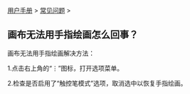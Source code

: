 [用户手册](/dragonnest/drawnote/manual) > [常见问题](/dragonnest/drawnote/manual/q_a) >

画布无法用手指绘画怎么回事？
---
画布无法用手指绘画解决方法：

1.点击右上角的“⋮”图标，打开选项菜单。

2.检查是否启用了“触控笔模式”选项，取消选中以恢复手指绘画。

